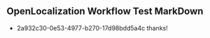 ## OpenLocalization Workflow Test MarkDown
* 2a932c30-0e53-4977-b270-17d98bdd5a4c thanks!

<!--HONumber=Jul16_HO3-->


